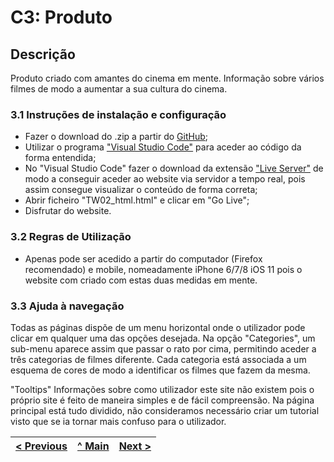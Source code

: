 # C3: Produto

## Descrição

Produto criado com amantes do cinema em mente. Informação sobre vários filmes de modo a aumentar a sua cultura do cinema.

### 3.1 Instruções de instalação e configuração

- Fazer o download do .zip a partir do [GitHub](https://github.com/TCM-TW02/trabalhofinal);
- Utilizar o programa ["Visual Studio Code"](https://code.visualstudio.com/) para aceder ao código da forma entendida; 
- No "Visual Studio Code" fazer o download da extensão ["Live Server"](https://marketplace.visualstudio.com/items?itemName=ritwickdey.LiveServer) de modo a conseguir aceder ao website via servidor a tempo real, pois assim consegue visualizar o conteúdo de forma correta;
- Abrir ficheiro "TW02_html.html" e clicar em "Go Live";
- Disfrutar do website.

### 3.2 Regras de Utilização

- Apenas pode ser acedido a partir do computador (Firefox recomendado) e mobile, nomeadamente iPhone 6/7/8 iOS 11 pois o website com criado com estas duas medidas em mente.

### 3.3 Ajuda à navegação

Todas as páginas dispõe de um menu horizontal onde o utilizador pode clicar em qualquer uma das opções desejada. Na opção "Categories", um sub-menu aparece assim que passar o rato por cima, permitindo aceder a três categorias de filmes diferente. Cada categoria está associada a um esquema de cores de modo a identificar os filmes que fazem da mesma.

"Tooltips"
Informações sobre como utilizador este site não existem pois o próprio site é feito de maneira simples e de fácil compreensão. Na página principal está tudo dividido, não consideramos necessário criar um tutorial visto que se ia tornar mais confuso para o utilizador.

<table>
<thead>
<tr>
<th align="left"><a href="https://github.com/TCM-TW02/trabalhofinal/blob/main/docs/c2.md">&lt; Previous</a></th>
<th align="center"><a href="https://github.com/TCM-TW02/trabalhofinal#report">^ Main</a></th>
<th align="right"><a href="https://github.com/TCM-TW02/trabalhofinal/blob/main/docs/c4.md">Next &gt;</a></th>
</tr>
</thead>
</table>


